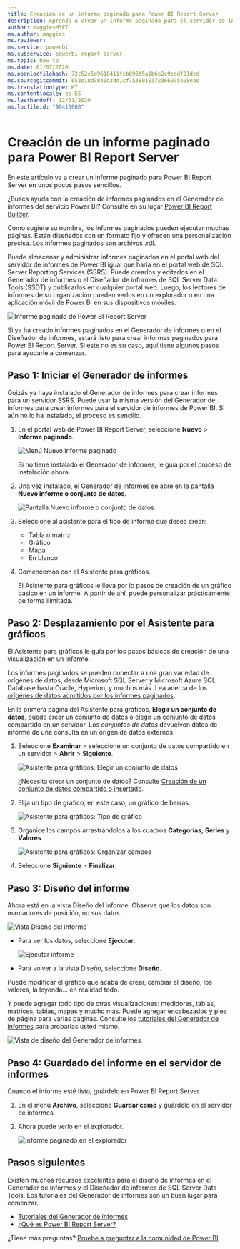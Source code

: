 ```yaml
---
title: Creación de un informe paginado para Power BI Report Server
description: Aprenda a crear un informe paginado para el servidor de informes de Power BI en sencillos pasos.
author: maggiesMSFT
ms.author: maggies
ms.reviewer: ''
ms.service: powerbi
ms.subservice: powerbi-report-server
ms.topic: how-to
ms.date: 01/07/2020
ms.openlocfilehash: 72c52c5d9618411fcb696f5a1b6e2c9eddf81ded
ms.sourcegitcommit: 653e18d7041d3dd1cf7a38010372366975a98eae
ms.translationtype: HT
ms.contentlocale: es-ES
ms.lasthandoff: 12/01/2020
ms.locfileid: "96410008"
---
```

# <a name="create-a-paginated-report-for-power-bi-report-server"></a>Creación de un informe paginado para Power BI Report Server
En este artículo va a crear un informe paginado para Power BI Report Server en unos pocos pasos sencillos.

¿Busca ayuda con la creación de informes paginados en el Generador de informes del servicio Power BI? Consulte en su lugar [Power BI Report Builder](../paginated-reports/report-builder-power-bi.md).

Como sugiere su nombre, los informes paginados pueden ejecutar muchas páginas. Están diseñados con un formato fijo y ofrecen una personalización precisa. Los informes paginados son archivos .rdl.

Puede almacenar y administrar informes paginados en el portal web del servidor de informes de Power BI igual que haría en el portal web de SQL Server Reporting Services (SSRS). Puede crearlos y editarlos en el Generador de informes o el Diseñador de informes de SQL Server Data Tools (SSDT) y publicarlos en cualquier portal web. Luego, los lectores de informes de su organización pueden verlos en un explorador o en una aplicación móvil de Power BI en sus dispositivos móviles.

![Informe paginado de Power BI Report Server](media/quickstart-create-paginated-report/reportserver-paginated-report.png)

Si ya ha creado informes paginados en el Generador de informes o en el Diseñador de informes, estará listo para crear informes paginados para Power BI Report Server. Si este no es su caso, aquí tiene algunos pasos para ayudarle a comenzar.

## <a name="step-1-start-report-builder"></a>Paso 1: Iniciar el Generador de informes
Quizás ya haya instalado el Generador de informes para crear informes para un servidor SSRS. Puede usar la misma versión del Generador de informes para crear informes para el servidor de informes de Power BI. Si aún no lo ha instalado, el proceso es sencillo.

1. En el portal web de Power BI Report Server, seleccione **Nuevo** > **Informe paginado**.
   
    ![Menú Nuevo informe paginado](media/quickstart-create-paginated-report/reportserver-new-paginated-report-menu.png)
   
    Si no tiene instalado el Generador de informes, le guía por el proceso de instalación ahora.
2. Una vez instalado, el Generador de informes se abre en la pantalla **Nuevo informe o conjunto de datos**.
   
    ![Pantalla Nuevo informe o conjunto de datos](media/quickstart-create-paginated-report/reportserver-paginated-new-report-screen.png)
3. Seleccione al asistente para el tipo de informe que desea crear:
   
   * Tabla o matriz
   * Gráfico
   * Mapa
   * En blanco
4. Comencemos con el Asistente para gráficos.
   
    El Asistente para gráficos le lleva por lo pasos de creación de un gráfico básico en un informe. A partir de ahí, puede personalizar prácticamente de forma ilimitada.

## <a name="step-2-go-through-the-chart-wizard"></a>Paso 2: Desplazamiento por el Asistente para gráficos
El Asistente para gráficos le guía por los pasos básicos de creación de una visualización en un informe.

Los informes paginados se pueden conectar a una gran variedad de orígenes de datos, desde Microsoft SQL Server y Microsoft Azure SQL Database hasta Oracle, Hyperion, y muchos más. Lea acerca de los [orígenes de datos admitidos por los informes paginados](connect-data-sources.md).

En la primera página del Asistente para gráficos, **Elegir un conjunto de datos**, puede crear un conjunto de datos o elegir un conjunto de datos compartido en un servidor. Los *conjuntos de datos* devuelven datos de informe de una consulta en un origen de datos externos.

1. Seleccione **Examinar** > seleccione un conjunto de datos compartido en un servidor > **Abrir** > **Siguiente**.
   
    ![Asistente para gráficos: Elegir un conjunto de datos](media/quickstart-create-paginated-report/reportserver-paginated-choose-dataset.png)
   
     ¿Necesita crear un conjunto de datos? Consulte [Creación de un conjunto de datos compartido o insertado](/sql/reporting-services/report-data/create-a-shared-dataset-or-embedded-dataset-report-builder-and-ssrs).
2. Elija un tipo de gráfico, en este caso, un gráfico de barras.
   
    ![Asistente para gráficos: Tipo de gráfico](media/quickstart-create-paginated-report/reportserver-paginated-choose-chart-type.png)
3. Organice los campos arrastrándolos a los cuadros **Categorías**, **Series** y **Valores**.
   
    ![Asistente para gráficos: Organizar campos](media/quickstart-create-paginated-report/reportserver-paginated-arrange-fields.png)
4. Seleccione **Siguiente** > **Finalizar**.

## <a name="step-3-design-your-report"></a>Paso 3: Diseño del informe
Ahora está en la vista Diseño del informe. Observe que los datos son marcadores de posición, no sus datos.

![Vista Diseño del informe](media/quickstart-create-paginated-report/reportserver-paginated-preview-report.png)

* Para ver los datos, seleccione **Ejecutar**.
  
     ![Ejecutar informe](media/quickstart-create-paginated-report/reportserver-paginated-run-report.png)
* Para volver a la vista Diseño, seleccione **Diseño**.

Puede modificar el gráfico que acaba de crear, cambiar el diseño, los valores, la leyenda... en realidad todo.

Y puede agregar todo tipo de otras visualizaciones: medidores, tablas, matrices, tablas, mapas y mucho más. Puede agregar encabezados y pies de página para varias páginas. Consulte los [tutoriales del Generador de informes](/sql/reporting-services/report-builder-tutorials) para probarlas usted mismo.

![Vista de diseño del Generador de informes](media/quickstart-create-paginated-report/reportserver-paginated-finished-design-report.png)

## <a name="step-4-save-your-report-to-the-report-server"></a>Paso 4: Guardado del informe en el servidor de informes
Cuando el informe esté listo, guárdelo en Power BI Report Server.

1. En el menú **Archivo**, seleccione **Guardar como** y guárdelo en el servidor de informes. 
2. Ahora puede verlo en el explorador.
   
    ![Informe paginado en el explorador](media/quickstart-create-paginated-report/reportserver-paginated-report.png)

## <a name="next-steps"></a>Pasos siguientes
Existen muchos recursos excelentes para el diseño de informes en el Generador de informes y el Diseñador de informes de SQL Server Data Tools. Los tutoriales del Generador de informes son un buen lugar para comenzar.

* [Tutoriales del Generador de informes](/sql/reporting-services/report-builder-tutorials)
* [¿Qué es Power BI Report Server?](get-started.md)  

¿Tiene más preguntas? [Pruebe a preguntar a la comunidad de Power BI](https://community.powerbi.com/)